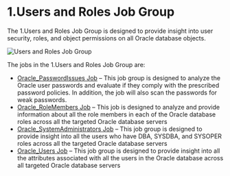 # 1.Users and Roles Job Group

The 1.Users and Roles Job Group is designed to provide insight into user security, roles, and object
permissions on all Oracle database objects.

![Users and Roles Job Group](/img/product_docs/accessanalyzer/11.6/solutions/databases/oracle/usersroles/jobgroup19.webp)

The jobs in the 1.Users and Roles Job Group are:

- [Oracle_PasswordIssues Job](/docs/accessanalyzer/11.6/solutions/databases/oracle/usersroles/oracle_passwordissues.md)
  – This job group is designed to analyze the Oracle user passwords and evaluate if they comply with
  the prescribed password policies. In addition, the job will also scan the passwords for weak
  passwords.
- [Oracle_RoleMembers Job](/docs/accessanalyzer/11.6/solutions/databases/oracle/usersroles/oracle_rolemembers.md)
  – This job is designed to analyze and provide information about all the role members in each of
  the Oracle database roles across all the targeted Oracle database servers
- [Oracle_SystemAdministrators Job](/docs/accessanalyzer/11.6/solutions/databases/oracle/usersroles/oracle_systemadministrators.md)
  – This job group is designed to provide insight into all the users who have DBA, SYSDBA, and
  SYSOPER roles across all the targeted Oracle database servers
- [Oracle_Users Job](/docs/accessanalyzer/11.6/solutions/databases/oracle/usersroles/oracle_users.md)
  – This job group is designed to provide insight into all the attributes associated with all the
  users in the Oracle database across all targeted Oracle database servers
